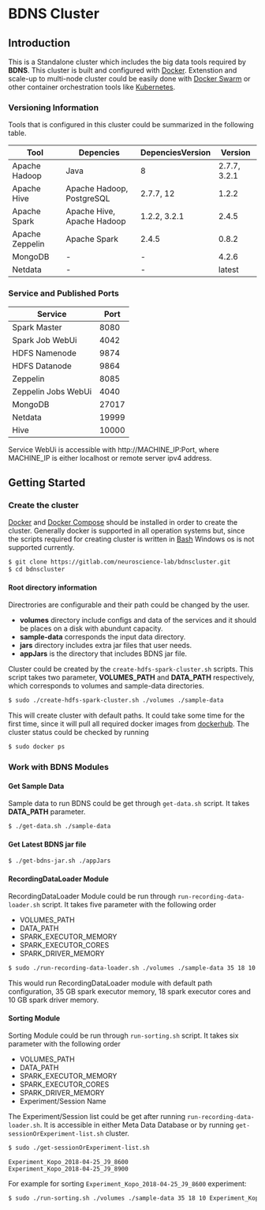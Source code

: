 # BDNS Cluster
## Introduction
This is a Standalone cluster which includes the big data tools required by **BDNS**. This cluster is built and configured with [Docker](https://www.docker.com/). Extenstion and scale-up to multi-node cluster could be easily done with [Docker Swarm](https://docs.docker.com/engine/swarm/) or other container orchestration tools like [Kubernetes](https://kubernetes.io/).

### Versioning Information
Tools that is configured in this cluster could be summarized in the following table.

| Tool  | Depencies  | DepenciesVersion  | Version
|---|---|---|---|
| Apache Hadoop  | Java | 8  | 2.7.7, 3.2.1
| Apache Hive  | Apache Hadoop, PostgreSQL  | 2.7.7, 12  | 1.2.2
| Apache Spark  | Apache Hive, Apache Hadoop  | 1.2.2, 3.2.1  | 2.4.5
| Apache Zeppelin  | Apache Spark | 2.4.5  | 0.8.2
| MongoDB  | - | -  | 4.2.6
| Netdata  | - | -  | latest

### Service and Published Ports

| Service  | Port
|---|---|
| Spark Master  | 8080
| Spark Job WebUi  | 4042
| HDFS Namenode  | 9874
| HDFS Datanode  | 9864
| Zeppelin  | 8085
| Zeppelin Jobs WebUi  | 4040
| MongoDB  | 27017
| Netdata  | 19999
| Hive  | 10000

Service WebUi is accessible with http://MACHINE_IP:Port, where MACHINE_IP is either localhost or remote server ipv4 address.
## Getting Started

###  Create the cluster

[Docker](https://www.docker.com/) and [Docker Compose](https://www.docker.com/compose/) should be installed in order to create the cluster. Generally docker is supported in all operation systems but, since the scripts required for creating cluster is written in [Bash](https://www.gnu.org/software/bash/)  Windows os is not supported currently.

```bash
$ git clone https://gitlab.com/neuroscience-lab/bdnscluster.git  
$ cd bdnscluster
```
#### Root directory information

Directrories are configurable and their path could be changed by the user.

* **volumes** directory include configs and data of the services and it should be places on a disk with abundunt capacity.
* **sample-data** corresponds the input data directory.
* **jars** directory includes extra jar files that user needs.
* **appJars** is the directory that includes BDNS jar file.

Cluster could be created by the `create-hdfs-spark-cluster.sh` scripts. This script takes two parameter, **VOLUMES_PATH** and **DATA_PATH** respectively, which corresponds to volumes and sample-data directories.

```bash
$ sudo ./create-hdfs-spark-cluster.sh ./volumes ./sample-data
```
This will create cluster with default paths. It could take some time for the first time, since it will pull all required docker images from [dockerhub](https://hub.docker.com/). The cluster status could be checked by running

```bash
$ sudo docker ps
```

### Work with BDNS Modules

#### Get Sample Data

Sample data to run BDNS could be get through `get-data.sh` script. It takes **DATA_PATH** parameter.

```bash
$ ./get-data.sh ./sample-data
```

#### Get Latest BDNS jar file

```bash
$ ./get-bdns-jar.sh ./appJars
```
#### RecordingDataLoader Module

RecordingDataLoader Module could be run through `run-recording-data-loader.sh` script. It takes five parameter with the following order

* VOLUMES_PATH
* DATA_PATH
* SPARK_EXECUTOR_MEMORY
* SPARK_EXECUTOR_CORES
* SPARK_DRIVER_MEMORY

```bash
$ sudo ./run-recording-data-loader.sh ./volumes ./sample-data 35 18 10
```
This would run RecordingDataLoader module with default path configuration, 35 GB spark executor memory,
18 spark executor cores and 10 GB spark driver memory.

#### Sorting Module

Sorting Module could be run through `run-sorting.sh` script. It takes six parameter with the following order

* VOLUMES_PATH
* DATA_PATH
* SPARK_EXECUTOR_MEMORY
* SPARK_EXECUTOR_CORES
* SPARK_DRIVER_MEMORY
* Experiment/Session Name

The Experiment/Session list could be get after running `run-recording-data-loader.sh`. It is accessible in either Meta Data Database or by running `get-sessionOrExperiment-list.sh` cluster.

```bash
$ sudo ./get-sessionOrExperiment-list.sh
```
```text
Experiment_Kopo_2018-04-25_J9_8600
Experiment_Kopo_2018-04-25_J9_8900
```
For example for sorting `Experiment_Kopo_2018-04-25_J9_8600` experiment:
```bash
$ sudo ./run-sorting.sh ./volumes ./sample-data 35 18 10 Experiment_Kopo_2018-04-25_J9_8600
```


